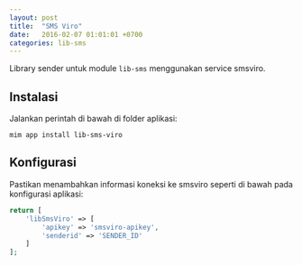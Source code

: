 ```yaml
---
layout: post
title:  "SMS Viro"
date:   2016-02-07 01:01:01 +0700
categories: lib-sms
---
```


Library sender untuk module `lib-sms` menggunakan service smsviro.

## Instalasi

Jalankan perintah di bawah di folder aplikasi:

```
mim app install lib-sms-viro
```

## Konfigurasi

Pastikan menambahkan informasi koneksi ke smsviro seperti di bawah pada konfigurasi aplikasi:

```php
return [
    'libSmsViro' => [
        'apikey' => 'smsviro-apikey',
        'senderid' => 'SENDER_ID'
    ]
];
```
